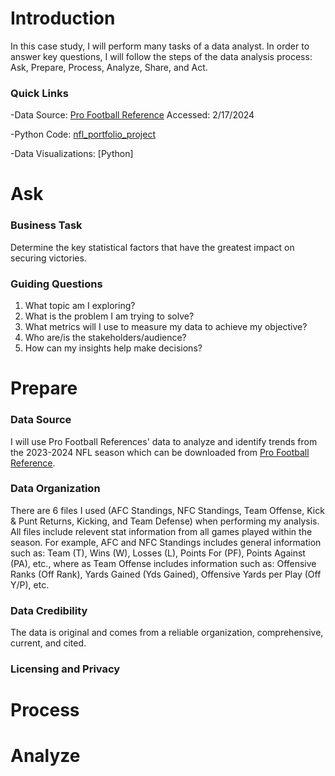 # Introduction
In this case study, I will perform many tasks of a data analyst. In order to answer key questions, I will follow the steps of the data analysis process: Ask, Prepare, Process, Analyze, Share, and Act.
### Quick Links

-Data Source: [Pro Football Reference](https://www.pro-football-reference.com/years/2023/) Accessed: 2/17/2024

-Python Code: [nfl_portfolio_project](https://github.com/KeninRamirez/NFL-23-24-Stats/blob/main/nfl_portfolio_project.ipynb)

-Data Visualizations: [Python]

# Ask
### Business Task

Determine the key statistical factors that have the greatest impact on securing victories.

### Guiding Questions

1. What topic am I exploring?
2. What is the problem I am trying to solve?
3. What metrics will I use to measure my data to achieve my objective?
4. Who are/is the stakeholders/audience?
5. How can my insights help make decisions?

# Prepare
### Data Source

I will use Pro Football References' data to analyze and identify trends from the 2023-2024 NFL season which can be downloaded from [Pro Football Reference](https://www.pro-football-reference.com/years/2023/).

### Data Organization
There are 6 files I used (AFC Standings, NFC Standings, Team Offense, Kick & Punt Returns, Kicking, and Team Defense) when performing my analysis. All files include relevent stat information from all games played within the season. For example, AFC and NFC Standings includes general information such as: Team (T), Wins (W), Losses (L), Points For (PF), Points Against (PA), etc., where as Team Offense includes information such as: Offensive Ranks (Off Rank), Yards Gained (Yds Gained), Offensive Yards per Play (Off Y/P), etc.

### Data Credibility
The data is original and comes from a reliable organization, comprehensive, current, and cited.

### Licensing and Privacy

# Process

# Analyze
